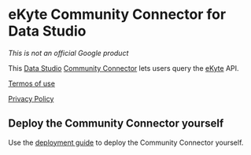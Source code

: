 # eKyte Community Connector for Data Studio

*This is not an official Google product*

This [Data Studio](https://datastudio.google.com) [Community
Connector](https://developers.google.com/datastudio/connector) lets users query
the [eKyte](https://www.ekyte.com/) API.

[Termos of use](https://www.ekyte.com/pt-br/termos-de-uso/)

[Privacy Policy](https://www.ekyte.com/pt-br/termos-de-uso/)

## Deploy the Community Connector yourself

Use the [deployment guide](https://github.com/googledatastudio/community-connectors/blob/master/deploy.md) to deploy the Community Connector
yourself.

